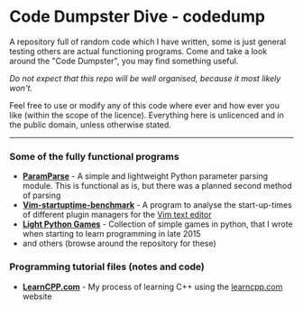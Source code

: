 # Code Dumpster Dive - codedump


A repository full of random code which I have written, some is just general testing others are actual functioning programs. Come and take a look around the "Code Dumpster", you may find something useful.

*Do not expect that this repo will be well organised, because it most likely won't.*

Feel free to use or modify any of this code where ever and how ever you like (within the scope of the licence). Everything here is unlicenced and in the public domain, unless otherwise stated.
 

---


### Some of the fully functional programs

* **[ParamParse]** - A simple and lightweight Python parameter parsing module. This is functional as is, but there was a planned second method of parsing
* **[Vim-startuptime-benchmark]** - A program to analyse the start-up-times of different plugin managers for the [Vim text editor](http://vim.org)
* **[Light Python Games]** - Collection of simple games in python, that I wrote when starting to learn programming in late 2015
* and others (browse around the repository for these)


### Programming tutorial files (notes and code)

* **[LearnCPP.com]** - My process of learning C++ using the [learncpp.com](http://learncpp.com) website



[ParamParse]:https://github.com/axvr/codedump/tree/master/python/paramparse
[Vim-startuptime-benchmark]:https://github.com/axvr/codedump/tree/master/vim/vim-startuptime-benchmark
[Light Python Games]:https://github.com/axvr/codedump/tree/master/python/games
[LearnCPP.com]:https://github.com/axvr/codedump/tree/master/cpp/cpp-practice/learncpp.com
